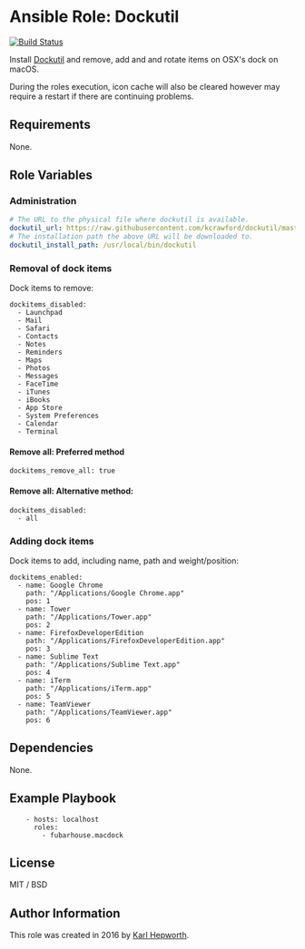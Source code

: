 # Ansible Role: Dockutil

[![Build Status](https://travis-ci.org/fubarhouse/ansible-role-macdock.svg?branch=master)](https://travis-ci.org/fubarhouse/ansible-role-macdock)

Install [Dockutil](https://github.com/kcrawford/dockutil) and remove, add and and rotate items on OSX's dock on macOS.

During the roles execution, icon cache will also be cleared however may require a restart if there are continuing problems.

## Requirements

None.

## Role Variables

### Administration
````yaml
# The URL to the physical file where dockutil is available.
dockutil_url: https://raw.githubusercontent.com/kcrawford/dockutil/master/scripts/dockutil
# The installation path the above URL will be downloaded to.
dockutil_install_path: /usr/local/bin/dockutil
````

### Removal of dock items

Dock items to remove:

````
dockitems_disabled:
  - Launchpad
  - Mail
  - Safari
  - Contacts
  - Notes
  - Reminders
  - Maps
  - Photos
  - Messages
  - FaceTime
  - iTunes
  - iBooks
  - App Store
  - System Preferences
  - Calendar
  - Terminal
````

#### Remove all: Preferred method
```
dockitems_remove_all: true
```
#### Remove all: Alternative method:
````
dockitems_disabled:
  - all
````

### Adding dock items

Dock items to add, including name, path and weight/position:

````
dockitems_enabled:
  - name: Google Chrome
    path: "/Applications/Google Chrome.app"
    pos: 1
  - name: Tower
    path: "/Applications/Tower.app"
    pos: 2
  - name: FirefoxDeveloperEdition
    path: "/Applications/FirefoxDeveloperEdition.app"
    pos: 3
  - name: Sublime Text
    path: "/Applications/Sublime Text.app"
    pos: 4
  - name: iTerm
    path: "/Applications/iTerm.app"
    pos: 5
  - name: TeamViewer
    path: "/Applications/TeamViewer.app"
    pos: 6
````

## Dependencies

None.

## Example Playbook

````
    - hosts: localhost
      roles:
        - fubarhouse.macdock
````

## License

MIT / BSD

## Author Information

This role was created in 2016 by [Karl Hepworth](twitter.com/fubarhouse).
